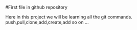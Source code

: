 #First file in github repository

Here in this project we will be learning all the git commands.
push,pull,clone,add,create,add so on ...

